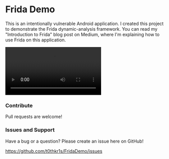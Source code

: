 # Frida Demo
This is an intentionally vulnerable Android application. I created this
project to demonstrate the Frida dynamic-analysis framework.
You can read my "Introduction to Frida" blog post on Medium,
where I'm explaining how to use Frida on this application.

![Demo](https://i.imgur.com/foCOuIp.mp4)

### Contribute
Pull requests are welcome!

### Issues and Support
Have a bug or a question? Please create an issue here on GitHub!

https://github.com/t0thkr1s/FridaDemo/issues
